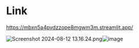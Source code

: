 
# Link
https://mbxn5a4pvdzzope8mgwm3m.streamlit.app/

<img src="blob:chrome-untrusted://media-app/8e7b52c0-8f72-4a0f-bbd2-08f898115f04" alt="Screenshot 2024-08-12 13.16.24.png"/>![image](https://github.com/user-attachments/assets/db3e6bdb-81bb-4e3f-93bb-e8746f201758)
